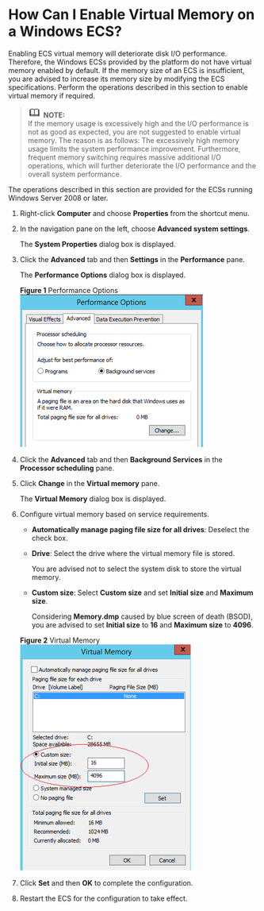 # How Can I Enable Virtual Memory on a Windows ECS?<a name="EN-US_TOPIC_0120795802"></a>

Enabling ECS virtual memory will deteriorate disk I/O performance. Therefore, the Windows ECSs provided by the platform do not have virtual memory enabled by default. If the memory size of an ECS is insufficient, you are advised to increase its memory size by modifying the ECS specifications. Perform the operations described in this section to enable virtual memory if required.

>![](public_sys-resources/icon-note.gif) **NOTE:**   
>If the memory usage is excessively high and the I/O performance is not as good as expected, you are not suggested to enable virtual memory. The reason is as follows: The excessively high memory usage limits the system performance improvement. Furthermore, frequent memory switching requires massive additional I/O operations, which will further deteriorate the I/O performance and the overall system performance.  

The operations described in this section are provided for the ECSs running Windows Server 2008 or later.

1.  Right-click  **Computer**  and choose  **Properties**  from the shortcut menu.
2.  In the navigation pane on the left, choose  **Advanced system settings**.

    The  **System Properties**  dialog box is displayed.

3.  Click the  **Advanced**  tab and then  **Settings**  in the  **Performance**  pane.

    The  **Performance Options**  dialog box is displayed.

    **Figure  1**  Performance Options<a name="fig862604114509"></a>  
    ![](figures/performance-options.png "performance-options")

4.  Click the  **Advanced**  tab and then  **Background Services**  in the  **Processor scheduling**  pane.
5.  Click  **Change**  in the  **Virtual memory**  pane.

    The  **Virtual Memory**  dialog box is displayed.

6.  Configure virtual memory based on service requirements.

    -   **Automatically manage paging file size for all drives**: Deselect the check box.
    -   **Drive**: Select the drive where the virtual memory file is stored.

        You are advised not to select the system disk to store the virtual memory.

    -   **Custom size**: Select  **Custom size**  and set  **Initial size**  and  **Maximum size**.

        Considering  **Memory.dmp**  caused by blue screen of death \(BSOD\), you are advised to set  **Initial size**  to  **16**  and  **Maximum size**  to  **4096**.

    **Figure  2**  Virtual Memory<a name="fig68314916547"></a>  
    ![](figures/virtual-memory.png "virtual-memory")

7.  Click  **Set**  and then  **OK**  to complete the configuration.
8.  Restart the ECS for the configuration to take effect.


